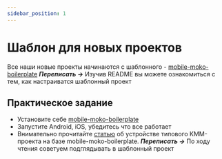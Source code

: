 ```yaml
---
sidebar_position: 1
---
```


# Шаблон для новых проектов

Все наши новые проекты начинаются с шаблонного - [mobile-moko-boilerplate](https://gitlab.icerockdev.com/scl/boilerplate/mobile-moko-boilerplate) ***Переписать ->*** Изучив README вы можете ознакомиться с тем, как настраиватся шаблонный проект

## Практическое задание
- Установите себе [mobile-moko-boilerplate](https://gitlab.icerockdev.com/scl/boilerplate/mobile-moko-boilerplate)
- Запустите Android, iOS, убедитесь что все работает
- Внимательно прочитайте [статью](https://kmm.icerock.dev/onboarding/project-inside) об устройстве типового KMM-проекта на базе mobile-moko-boilerplate. ***Переписать ->*** По ходу чтения советуем подглядывать в шаблонный проект
